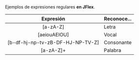 Ejemplos de expresiones regulares **en JFlex**.

| Expresión                               | Reconoce... |
|:---------------------------------------:|-------------|
| [a-zA-Z]                                | Letra       |
| [aeiouAEIOU]                            | Vocal       |
| [b-df-hj-np-tv-zB-DF-HJ-NP-TV-Z]        | Consonante  |
| [a-zA-Z]+                               | Palabra     |
